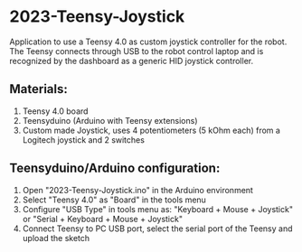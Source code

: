 # 2023-Teensy-Joystick

Application to use a Teensy 4.0 as custom joystick controller for the robot. The Teensy connects through USB to the robot control laptop and is recognized by the dashboard as a generic HID joystick controller.

## Materials:

1) Teensy 4.0 board
2) Teensyduino (Arduino with Teensy extensions)
3) Custom made Joystick, uses 4 potentiometers (5 kOhm each) from a Logitech joystick and 2 switches

## Teensyduino/Arduino configuration:

1) Open "2023-Teensy-Joystick.ino" in the Arduino environment
2) Select "Teensy 4.0" as "Board" in the tools menu
3) Configure "USB Type" in tools menu as: "Keyboard + Mouse + Joystick" or "Serial + Keyboard + Mouse + Joystick"
4) Connect Teensy to PC USB port, select the serial port of the Teensy and upload the sketch
